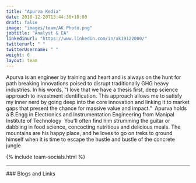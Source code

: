 ```yaml
---
title: "Apurva Kedia"
date: 2018-12-20T13:44:30+10:00
draft: false
image: "images/team/AK Photo.png"
jobtitle: "Analyst & EA"
linkedinurl: "https://www.linkedin.com/in/ak19122000/"
twitterurl: " "
twitterUsername: " "
weight: 6
layout: team
---
```

Apurva is an engineer by training and  heart and is always on the hunt for path breaking innovations poised to disrupt traditionally GHG heavy industries. In his words, “I love that we have a thesis first, deep science approach to investment identification. This approach allows me to satisfy my inner nerd by going deep into the core innovation and linking it to market gaps that present the chance for massive value and impact.”
​
Apurva holds a B.Engg in Electronics and Instrumentation Engineering from Manipal Institute of Technology
​
You'll often find him strumming the guitar or dabbling in food science, concocting nutritious and delicious meals. The mountains are his happy place, and he loves to go on treks to ground himself when it is time to escape the hustle and bustle of the concrete jungle
 

{% include team-socials.html %}

<hr/>
### Blogs and Links

